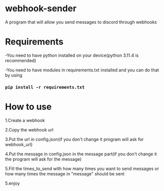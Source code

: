 # webhook-sender
A program that will allow you send messages to discord through webhooks
# Requirements
-You need to have python installed on your device(python 3.11.4 is recommended)

-You need to have modules in requirements.txt installed and you can do that by using
### `pip install -r requirements.txt`
# How to use
1.Create a webhook

2.Copy the webhook url

3.Put the url in config.json(if you don't change it program will ask for webhook_url)

4.Put the message in config.json in the message part(if you don't change it the program will ask for the message)

5.Fill the times_to_send with how many times you want to send messages or how many times the message in "message" should be sent

5.enjoy 
